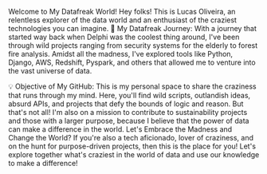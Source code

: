 Welcome to My Datafreak World!
Hey folks! This is Lucas Oliveira, an relentless explorer of the data world and an enthusiast of the craziest technologies you can imagine.
🚀 My Datafreak Journey: With a journey that started way back when Delphi was the coolest thing around, I've been through wild projects ranging from security systems for the elderly to forest fire analysis. Amidst all the madness, I've explored tools like Python, Django, AWS, Redshift, Pyspark, and others that allowed me to venture into the vast universe of data.

💡 Objective of My GitHub: This is my personal space to share the craziness that runs through my mind. Here, you'll find wild scripts, outlandish ideas, absurd APIs, and projects that defy the bounds of logic and reason. But that's not all! I'm also on a mission to contribute to sustainability projects and those with a larger purpose, because I believe that the power of data can make a difference in the world.
Let's Embrace the Madness and Change the World?
If you're also a tech aficionado, lover of craziness, and on the hunt for purpose-driven projects, then this is the place for you! Let's explore together what's craziest in the world of data and use our knowledge to make a difference!
